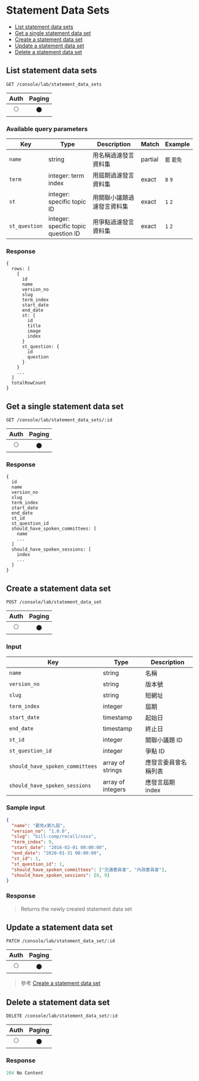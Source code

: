# Statement Data Sets

- [List statement data sets](#list-statement-data-sets)
- [Get a single statement data set](#get-a-single-statement-data-set)
- [Create a statement data set](#create-a-statement-data-set)
- [Update a statement data set](#update-a-statement-data-set)
- [Delete a statement data set](#delete-a-statement-data-set)

## List statement data sets
```
GET /console/lab/statement_data_sets
```

| Auth | Paging |
| :---: | :---: |
| 🌕 | 🌑 |

### Available query parameters

| Key | Type | Description | Match | Example |
| --- | --- | --- | --- | --- |
| `name` | string | 用名稱過濾發言資料集 | partial | `罷` `罷免` |
| `term` | integer: term index | 用屆期過濾發言資料集 | exact | `8` `9` |
| `st` | integer: specific topic ID | 用關聯小議題過濾發言資料集 | exact | `1` `2` |
| `st_question` | integer: specific topic question ID | 用爭點過濾發言資料集 | exact | `1` `2` |

### Response
```
{
  rows: [
    {
      id
      name
      version_no
      slug
      term_index
      start_date
      end_date
      st: {
        id
        title
        image
        index
      }
      st_question: {
        id
        question
      }
    }
    ...
  ]
  totalRowCount
}
```

## Get a single statement data set
```
GET /console/lab/statement_data_sets/:id
```

| Auth | Paging |
| :---: | :---: |
| 🌕 | 🌑 |

### Response
```
{
  id
  name
  version_no
  slug
  term_index
  start_date
  end_date
  st_id
  st_question_id
  should_have_spoken_committees: [
    name
    ...
  ]
  should_have_spoken_sessions: [
    index
    ...
  ]
}
```

## Create a statement data set
```
POST /console/lab/statement_data_set
```

| Auth | Paging |
| :---: | :---: |
| 🌕 | 🌑 |

### Input

| Key | Type | Description |
| --- | --- | --- |
| `name` | string | 名稱 |
| `version_no` | string | 版本號 |
| `slug` | string | 短網址 |
| `term_index` | integer | 屆期 |
| `start_date` | timestamp | 起始日 |
| `end_date` | timestamp | 終止日 |
| `st_id` | integer | 關聯小議題 ID |
| `st_question_id` | integer | 爭點 ID |
| `should_have_spoken_committees` | array of strings | 應發言委員會名稱列表 |
| `should_have_spoken_sessions` | array of integers | 應發言屆期 index |

### Sample input
```json
{
  "name": "罷免x第九屆",
  "version_no": "1.0.0",
  "slug": "bill-comp/recall/xxxx",
  "term_index": 9,
  "start_date": "2016-02-01 00:00:00",
  "end_date": "2020-01-31 00:00:00",
  "st_id": 1,
  "st_question_id": 1,
  "should_have_spoken_committees": ["交通委員會", "內政委員會"],
  "should_have_spoken_sessions": [8, 9]
}
```

### Response
> Returns the newly created statement data set

## Update a statement data set
```
PATCH /console/lab/statement_data_set/:id
```

| Auth | Paging |
| :---: | :---: |
| 🌕 | 🌑 |

> 參考 [Create a statement data set](#create-a-statement-data-set)

## Delete a statement data set
```
DELETE /console/lab/statement_data_set/:id
```

| Auth | Paging |
| :---: | :---: |
| 🌕 | 🌑 |

### Response
```javascript
204 No Content
```
